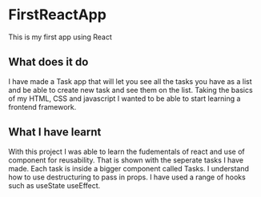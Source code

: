 # FirstReactApp
This is my first app using React 

## What does it do
I have made a Task app that will let you see all the tasks you have as a list and be able to create new task and see them on the list.
Taking the basics of my HTML, CSS and javascript I wanted to be able to start learning a frontend framework.

## What I have learnt
With this project I was able to learn the fudementals of react and use of component for reusability. That is shown with the seperate tasks I have made. Each task is inside a bigger component called Tasks. 
I understand how to use destructuring to pass in props.
I have used a range of hooks such as useState useEffect.


